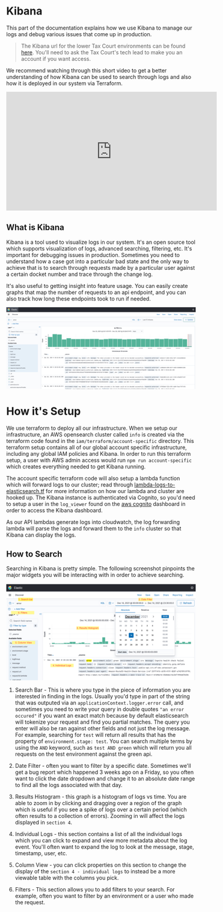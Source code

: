 # Kibana

This part of the documentation explains how we use Kibana to manage our logs and debug various issues that come up in production.

> The Kibana url for the lower Tax Court environments can be found [here](https://search-info-xw4ehxtswfeh63wmz4srpbkf3u.us-east-1.es.amazonaws.com/_plugin/kibana/).  You'll need to ask the Tax Court's tech lead to make you an account if you want access.

We recommend watching through this short video to get a better understanding of how Kibana can be used to search through logs and also how it is deployed in our system via Terraform.

<iframe width="560" height="315" src="https://www.youtube.com/embed/WV-OpNFnJy0" title="YouTube video player" frameborder="0" allow="accelerometer; autoplay; clipboard-write; encrypted-media; gyroscope; picture-in-picture" allowfullscreen></iframe>

## What is Kibana

Kibana is a tool used to visualize logs in our system.  It's an open source tool which supports visualization of logs, advanced searching, filtering, etc.  It's important for debugging issues in production.  Sometimes you need to understand how a case got into a particular bad state and the only way to achieve that is to search through requests made by a particular user against a certain docket number and trace through the change log.

It's also useful to getting insight into feature usage.  You can easily create graphs that map the number of requests to an api endpoint, and you can also track how long these endpoints took to run if needed.

![Kibana](./images/kibana.png)

# How it's Setup

We use terraform to deploy all our infrastructure.  When we setup our infrastructure, an AWS opensearch cluster called `info` is created via the terraform code found in the `iam/terraform/account-specific` directory.  This terraform setup contains all of our global account specific infrastructure, including any global IAM policies and Kibana.  In order to run this terraform setup, a user with AWS admin access would run `npm run account-specific` which creates everything needed to get Kibana running.

The account specific terraform code will also setup a lambda function which will forward logs to our cluster; read through [lambda-logs-to-elasticsearch.tf](https://github.com/ustaxcourt/ef-cms/blob/staging/iam/terraform/account-specific/main/lambda-logs-to-elasticsearch.tf) for more information on how our lambda and cluster are hooked up.  The Kibana instance is authenticated via Cognito, so you'd need to setup a user in the `log_viewer` found on the [aws cognito](https://console.aws.amazon.com/cognito/users/?region=us-east-1#/?_k=wg53yp) dashboard in order to access the Kibana dashboard.

As our API lambdas generate logs into cloudwatch, the log forwarding lambda will parse the logs and forward them to the `info` cluster so that Kibana can display the logs.


## How to Search

Searching in Kibana is pretty simple.  The following screenshot pinpoints the major widgets you will be interacting with in order to achieve searching.

![Kibana Overview](./images/kibana-overview.png)

1. Search Bar - This is where you type in the piece of information you are interested in finding in the logs.  Usually you'd type in part of the string that was outputed via an `applicationContext.logger.error` call, and sometimes you need to write your query in double quotes `"an error occured"` if you want an exact match because by default elasticsearch will tokenize your request and find you partial matches.  The query you enter will also be ran against other fields and not just the log message.  For example, searching for `test` will return all results that has the property of `environment.stage: test`.  You can search multiple terms by using the `AND` keyword, such as `test AND green` which will return you all requests on the test environment against the green api.

2. Date Filter - often you want to filter by a specific date.  Sometimes we'll get a bug report which happened 3 weeks ago on a Friday, so you often want to click the date dropdown and change it to an absolute date range to find all the logs associated with that day.

3. Results Histogram - this graph is a histogram of logs vs time.  You are able to zoom in by clicking and dragging over a region of the graph which is useful if you see a spike of logs over a certain period (which often results to a collection of errors).  Zooming in will affect the logs displayed in `section 4`.

4. Individual Logs - this section contains a list of all the individual logs which you can click to expand and view more metadata about the log event.  You'll often want to expand the log to look at the message, stage, timestamp, user, etc.

5. Column View - you can click properties on this section to change the display of the `section 4 - individual logs` to instead be a more viewable table with the columns you pick.

6. Filters - This section allows you to add filters to your search.  For example, often you want to filter by an environment or a user who made the request.